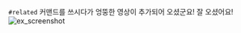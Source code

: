 `#related` 커맨드를 쓰시다가 엉뚱한 영상이 추가되어 오셨군요! 잘 오셨어요!
![ex_screenshot](https://cuteyoru.cdn3.cafe24.com/library.jpg)
